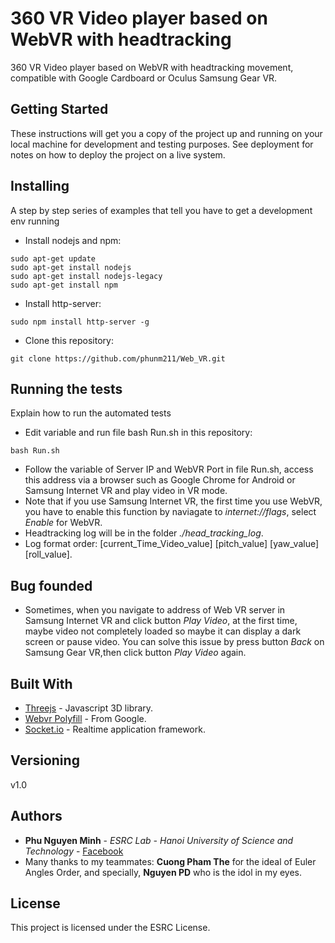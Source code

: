# 360 VR Video player based on WebVR with headtracking
360 VR Video player based on WebVR with headtracking movement, compatible with Google Cardboard or Oculus Samsung Gear VR.
## Getting Started

These instructions will get you a copy of the project up and running on your local machine for development and testing purposes. See deployment for notes on how to deploy the project on a live system.

## Installing

A step by step series of examples that tell you have to get a development env running

* Install nodejs and npm:

```
sudo apt-get update
sudo apt-get install nodejs
sudo apt-get install nodejs-legacy
sudo apt-get install npm
```

* Install http-server:

```
sudo npm install http-server -g
```

* Clone this repository:

```
git clone https://github.com/phunm211/Web_VR.git
```

## Running the tests

Explain how to run the automated tests

* Edit variable and run file bash Run.sh in this repository:

```
bash Run.sh
```
* Follow the variable of Server IP and WebVR Port in file Run.sh, access this address via a browser such as Google Chrome for Android or Samsung Internet VR and play video in VR mode.
* Note that if you use Samsung Internet VR, the first time you use WebVR, you have to enable this function by naviagate to *internet://flags*, select *Enable* for WebVR.
* Headtracking log will be in the folder *./head_tracking_log*.
* Log format order: [current_Time_Video_value]  [pitch_value]   [yaw_value]  [roll_value].

## Bug founded

* Sometimes, when you navigate to address of Web VR server in Samsung Internet VR and click button *Play Video*, at the first time, maybe video not completely loaded so maybe it can display a dark screen or pause video. You can solve this issue by press button *Back* on Samsung Gear VR,then click button *Play Video* again.

## Built With

* [Threejs](https://threejs.org/) - Javascript 3D library.
* [Webvr Polyfill](https://github.com/googlevr/webvr-polyfill/) - From Google.
* [Socket.io](https://github.com/socketio/socket.io/) - Realtime application framework.

## Versioning

v1.0

## Authors

* **Phu Nguyen Minh** - *ESRC Lab - Hanoi University of Science and Technology* - [Facebook](https://facebook.com/ketromdeptrai)
* Many thanks to my teammates: **Cuong Pham The** for the ideal of Euler Angles Order, and specially, **Nguyen PD** who is the idol in my eyes.


## License

This project is licensed under the ESRC License.
